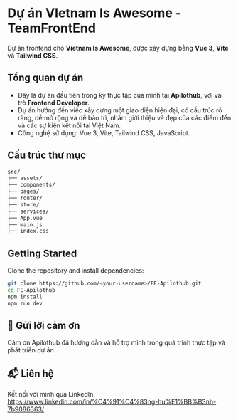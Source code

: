 # Dự án VIetnam Is Awesome - TeamFrontEnd
Dự án frontend cho **Vietnam Is Awesome**, được xây dựng bằng **Vue 3**, **Vite** và **Tailwind CSS**.
## Tổng quan dự án
- Đây là dự án đầu tiên trong kỳ thực tập của mình tại **Apilothub**, với vai trò **Frontend Developer**. 
- Dự án hướng đến việc xây dựng một giao diện hiện đại, có cấu trúc rõ ràng, dễ mở rộng và dễ bảo trì, nhằm giới thiệu vẻ đẹp của các điểm đến và các sự kiện kết nối tại Việt Nam.
- Công nghệ sử dụng: Vue 3, Vite, Tailwind CSS, JavaScript.
## Cấu trúc thư mục
```bash
src/
├── assets/       
├── components/  
├── pages/          
├── router/         
├── store/          
├── services/       
├── App.vue       
├── main.js         
├── index.css       
```

## Getting Started
Clone the repository and install dependencies:

```bash
git clone https://github.com/<your-username>/FE-Apilothub.git
cd FE-Apilothub
npm install
npm run dev
```
## 🤝 Gửi lời cảm ơn
Cảm ơn Apilothub đã hướng dẫn và hỗ trợ mình trong quá trình thực tập và phát triển dự án.

## 📬 Liên hệ
Kết nối với mình qua LinkedIn: https://www.linkedin.com/in/%C4%91%C4%83ng-hu%E1%BB%B3nh-7b9086363/
